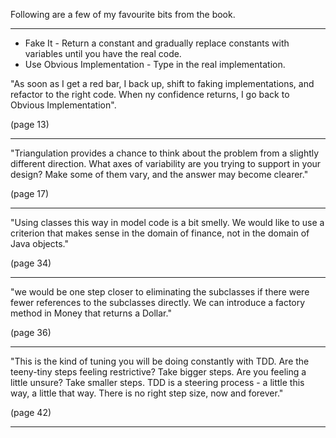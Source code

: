
Following are a few of my favourite bits from the book.

---

* Fake It - Return a constant and gradually replace constants with variables until you have the real code.
* Use Obvious Implementation - Type in the real implementation.

"As soon as I get a red bar, I back up, shift to faking implementations, and refactor to the right code. When ny confidence returns, I go back to Obvious Implementation".

(page 13)

---


"Triangulation provides a chance to think about the problem from a slightly different direction. What axes of variability are you trying to support in your design? Make some of them vary, and the answer may become clearer."

(page 17)

---

"Using classes this way in model code is a bit smelly. We would like to use a criterion that makes sense in the domain of finance, not in the domain of Java objects."

(page 34)

---

"we would be one step closer to eliminating the subclasses if there were fewer references to the subclasses directly. We can introduce a factory method in Money that returns a Dollar."

(page 36)

---

"This is the kind of tuning you will be doing constantly with TDD. Are the teeny-tiny steps feeling restrictive? Take bigger steps. Are you feeling a little unsure? Take smaller steps. TDD is a steering process - a little this way, a little that way. There is no right step size, now and forever."

(page 42)

---

